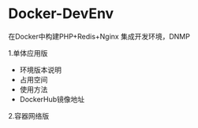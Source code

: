 # Docker-DevEnv
在Docker中构建PHP+Redis+Nginx 集成开发环境，DNMP

1.单体应用版

- 环境版本说明
- 占用空间
- 使用方法
- DockerHub镜像地址

2.容器网络版
